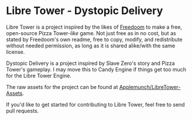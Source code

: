 # Libre Tower - Dystopic Delivery

Libre Tower is a project inspired by the likes of [Freedoom](https://github.com/freedoom/freedoom) to make a free, open-source Pizza Tower-*like* game. Not just free as in no cost, but as stated by Freedoom's own readme, free to copy, modify, and redistribute without needed permission, as long as it is shared alike/with the same license.

Dystopic Delivery is a project inspired by Slave Zero's story and Pizza Tower's gameplay. I may move this to Candy Engine if things get too much for the Libre Tower Engine.

The raw assets for the project can be found at [Applemunch/LibreTower-Assets](https://github.com/Applemunch/LibreTower-Assets).

If you'd like to get started for contributing to Libre Tower, feel free to send pull requests.

